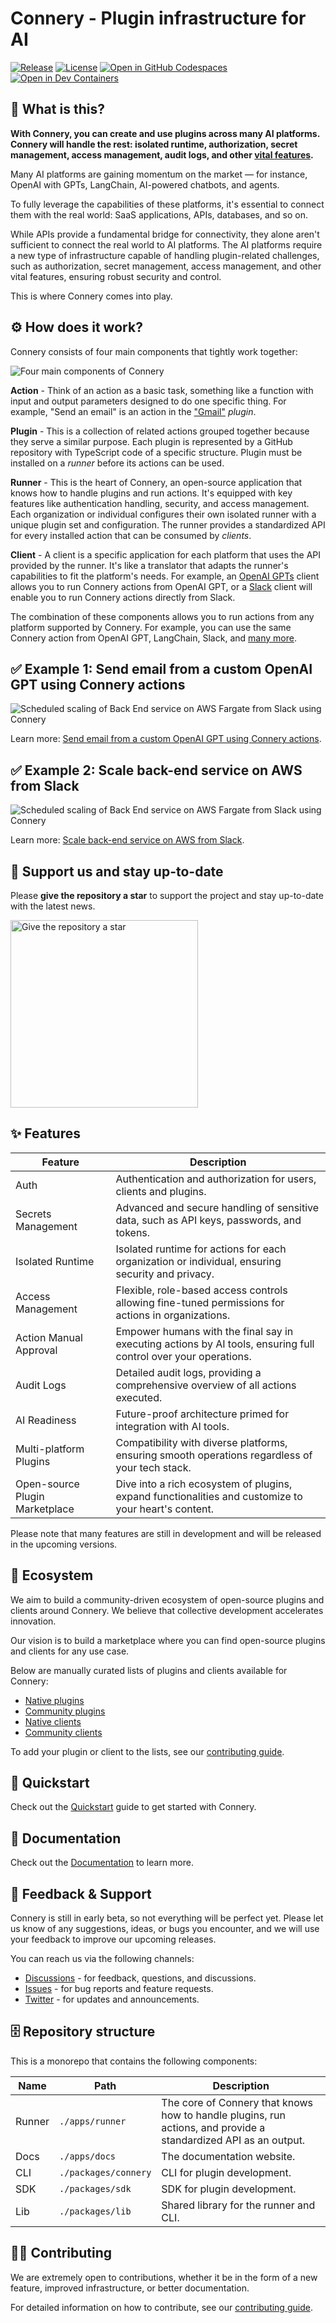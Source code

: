 # Connery - Plugin infrastructure for AI

[![Release](https://img.shields.io/github/v/release/connery-io/connery-platform?color=74C649&label=Release)](https://github.com/connery-io/connery-platform/releases)
[![License](https://img.shields.io/github/license/connery-io/connery-platform?color=74C649&label=License)](https://github.com/connery-io/connery-platform/blob/main/LICENSE)
[![Open in GitHub Codespaces](https://img.shields.io/badge/Open%20in%20GitHub%20Codespaces-black?logo=github)](https://github.com/codespaces/new/connery-io/connery-platform?quickstart=1)
[![Open in Dev Containers](https://img.shields.io/badge/Open%20in%20Dev%20Container-blue?logo=visualstudiocode)](https://vscode.dev/redirect?url=vscode://ms-vscode-remote.remote-containers/cloneInVolume?url=https://github.com/connery-io/connery-platform)

## 🤔 What is this?

**With Connery, you can create and use plugins across many AI platforms.
Connery will handle the rest: isolated runtime, authorization, secret management, access management,
audit logs, and other [vital features](#-features).**

Many AI platforms are gaining momentum on the market — for instance, OpenAI with GPTs,
LangChain, AI-powered chatbots, and agents.

To fully leverage the capabilities of these platforms, it's essential to connect them with the real world:
SaaS applications, APIs, databases, and so on.

While APIs provide a fundamental bridge for connectivity,
they alone aren't sufficient to connect the real world to AI platforms.
The AI platforms require a new type of infrastructure capable of handling plugin-related challenges,
such as authorization, secret management, access management, and other vital features, ensuring robust security and control.

This is where Connery comes into play.

## ⚙️ How does it work?

Connery consists of four main components that tightly work together:

<img alt="Four main components of Connery" src="./apps/docs/static/img/repo/four-main-components-of-connery4.svg">

**Action** - Think of an action as a basic task, something like a function with input and output parameters designed to do one specific thing.
For example, "Send an email" is an action in the ["Gmail"](https://github.com/connery-io/gmail) _plugin_.

**Plugin** - This is a collection of related actions grouped together because they serve a similar purpose.
Each plugin is represented by a GitHub repository with TypeScript code of a specific structure.
Plugin must be installed on a _runner_ before its actions can be used.

**Runner** - This is the heart of Connery, an open-source application that knows how to handle plugins and run actions.
It's equipped with key features like authentication handling, security, and access management.
Each organization or individual configures their own isolated runner with a unique plugin set and configuration.
The runner provides a standardized API for every installed action that can be consumed by _clients_.

**Client** - A client is a specific application for each platform that uses the API provided by the runner.
It's like a translator that adapts the runner's capabilities to fit the platform's needs.
For example, an [OpenAI GPTs](https://docs.connery.io/docs/clients/native/openai/gpt) client allows you to run
Connery actions from OpenAI GPT, or a [Slack](https://docs.connery.io/docs/clients/native/slack) client
will enable you to run Connery actions directly from Slack.

The combination of these components allows you to run actions from any platform supported by Connery. For example, you can use the same Connery action from OpenAI GPT, LangChain, Slack, and [many more](https://docs.connery.io/docs/clients/native/).

## ✅ Example 1: Send email from a custom OpenAI GPT using Connery actions

<img alt="Scheduled scaling of Back End service on AWS Fargate from Slack using Connery" src="./apps/docs/static/img/repo/send-email-from-a-custom-gpt-using-connery-actions.gif">

Learn more: [Send email from a custom OpenAI GPT using Connery actions](https://docs.connery.io/docs/platform/use-cases/send-email-from-a-custom-openai-gpt-using-connery-actions).

## ✅ Example 2: Scale back-end service on AWS from Slack

<img alt="Scheduled scaling of Back End service on AWS Fargate from Slack using Connery" src="./apps/docs/static/img/repo/scheduled-scaling-of-back-end-service-on-aws-fargate-from-slack-using-connery.gif">

Learn more: [Scale back-end service on AWS from Slack](https://docs.connery.io/docs/platform/use-cases/scale-back-end-service-on-aws-from-slack).

## 🌟 Support us and stay up-to-date

Please **give the repository a star** to support the project and stay up-to-date with the latest news.

<img src="./apps/docs/static/img/repo/give-us-a-star.png" alt="Give the repository a star" width="300">

## ✨ Features

| Feature                        | Description                                                                                                     |
| ------------------------------ | --------------------------------------------------------------------------------------------------------------- |
| Auth                           | Authentication and authorization for users, clients and plugins.                                                |
| Secrets Management             | Advanced and secure handling of sensitive data, such as API keys, passwords, and tokens.                        |
| Isolated Runtime               | Isolated runtime for actions for each organization or individual, ensuring security and privacy.                |
| Access Management              | Flexible, role-based access controls allowing fine-tuned permissions for actions in organizations.              |
| Action Manual Approval         | Empower humans with the final say in executing actions by AI tools, ensuring full control over your operations. |
| Audit Logs                     | Detailed audit logs, providing a comprehensive overview of all actions executed.                                |
| AI Readiness                   | Future-proof architecture primed for integration with AI tools.                                                 |
| Multi-platform Plugins         | Compatibility with diverse platforms, ensuring smooth operations regardless of your tech stack.                 |
| Open-source Plugin Marketplace | Dive into a rich ecosystem of plugins, expand functionalities and customize to your heart's content.            |

Please note that many features are still in development and will be released in the upcoming versions.

## 🌳 Ecosystem

We aim to build a community-driven ecosystem of open-source plugins and clients around Connery.
We believe that collective development accelerates innovation.

Our vision is to build a marketplace where you can find open-source plugins and clients for any use case.

Below are manually curated lists of plugins and clients available for Connery:

- [Native plugins](https://docs.connery.io/docs/plugins/native)
- [Community plugins](https://docs.connery.io/docs/plugins/community)
- [Native clients](https://docs.connery.io/docs/clients/native)
- [Community clients](https://docs.connery.io/docs/clients/community)

To add your plugin or client to the lists, see our [contributing guide](/CONTRIBUTING.md).

## 🚀 Quickstart

Check out the [Quickstart](https://docs.connery.io/docs/platform/quick-start/) guide to get started with Connery.

## 📖 Documentation

Check out the [Documentation](https://docs.connery.io) to learn more.

## 💬 Feedback & Support

Connery is still in early beta, so not everything will be perfect yet. Please let us know of any suggestions, ideas, or bugs you encounter, and we will use your feedback to improve our upcoming releases.

You can reach us via the following channels:

- [Discussions](https://github.com/connery-io/connery-platform/discussions) - for feedback, questions, and discussions.
- [Issues](https://github.com/connery-io/connery-platform/issues) - for bug reports and feature requests.
- [Twitter](https://twitter.com/connery_io) - for updates and announcements.

## 🗄️ Repository structure

This is a monorepo that contains the following components:

| Name   | Path                 | Description                                                                                                     |
| ------ | -------------------- | --------------------------------------------------------------------------------------------------------------- |
| Runner | `./apps/runner`      | The core of Connery that knows how to handle plugins, run actions, and provide a standardized API as an output. |
| Docs   | `./apps/docs`        | The documentation website.                                                                                      |
| CLI    | `./packages/connery` | CLI for plugin development.                                                                                     |
| SDK    | `./packages/sdk`     | SDK for plugin development.                                                                                     |
| Lib    | `./packages/lib`     | Shared library for the runner and CLI.                                                                          |

## 👨‍💻 Contributing

We are extremely open to contributions, whether it be in the form of a new feature, improved infrastructure, or better documentation.

For detailed information on how to contribute, see our [contributing guide](/CONTRIBUTING.md).
